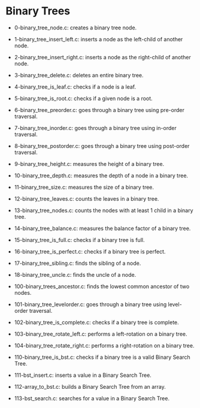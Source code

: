 # Binary Trees

* 0-binary_tree_node.c: creates a binary tree node.

* 1-binary_tree_insert_left.c: inserts a node as the left-child of another node.

* 2-binary_tree_insert_right.c: inserts a node as the right-child of another node.

* 3-binary_tree_delete.c: deletes an entire binary tree.

* 4-binary_tree_is_leaf.c: checks if a node is a leaf.

* 5-binary_tree_is_root.c: checks if a given node is a root.

* 6-binary_tree_preorder.c: goes through a binary tree using pre-order traversal.

* 7-binary_tree_inorder.c: goes through a binary tree using in-order traversal.

* 8-binary_tree_postorder.c: goes through a binary tree using post-order traversal.

* 9-binary_tree_height.c: measures the height of a binary tree.

* 10-binary_tree_depth.c: measures the depth of a node in a binary tree.

* 11-binary_tree_size.c: measures the size of a binary tree.

* 12-binary_tree_leaves.c: counts the leaves in a binary tree.

* 13-binary_tree_nodes.c: counts the nodes with at least 1 child in a binary tree.

* 14-binary_tree_balance.c: measures the balance factor of a binary tree.

* 15-binary_tree_is_full.c: checks if a binary tree is full.

* 16-binary_tree_is_perfect.c: checks if a binary tree is perfect.

* 17-binary_tree_sibling.c: finds the sibling of a node.

* 18-binary_tree_uncle.c: finds the uncle of a node.

* 100-binary_trees_ancestor.c: finds the lowest common ancestor of two nodes.

* 101-binary_tree_levelorder.c: goes through a binary tree using level-order traversal.

* 102-binary_tree_is_complete.c: checks if a binary tree is complete.

* 103-binary_tree_rotate_left.c: performs a left-rotation on a binary tree.

* 104-binary_tree_rotate_right.c: performs a right-rotation on a binary tree.

* 110-binary_tree_is_bst.c: checks if a binary tree is a valid Binary Search Tree.

* 111-bst_insert.c: inserts a value in a Binary Search Tree.


* 112-array_to_bst.c: builds a Binary Search Tree from an array.

* 113-bst_search.c: searches for a value in a Binary Search Tree.


